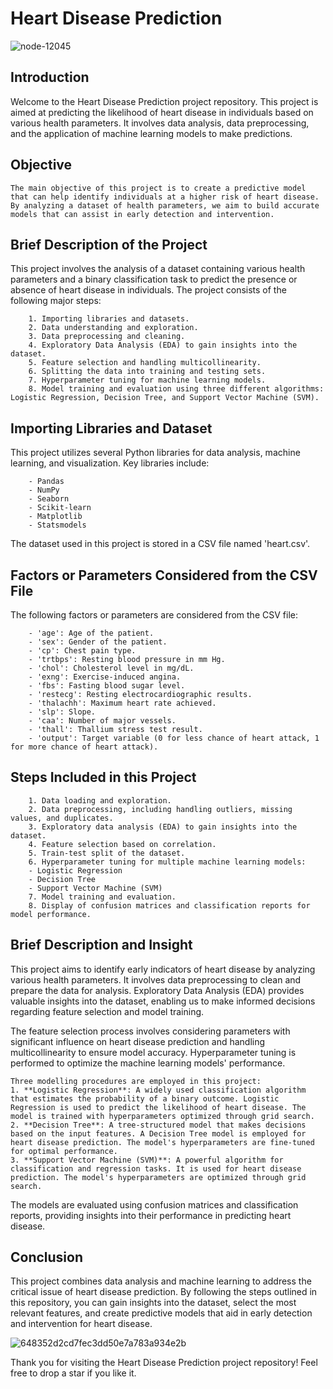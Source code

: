 # Heart Disease Prediction

![node-12045](https://github.com/Deba951/Heart-Attack-Prediction/assets/83878346/0622c508-84fd-4635-9751-82f9a68df723)

## Introduction

Welcome to the Heart Disease Prediction project repository. This project is aimed at predicting the likelihood of heart disease in individuals based on various health parameters. It involves data analysis, data preprocessing, and the application of machine learning models to make predictions.

## Objective
```
The main objective of this project is to create a predictive model that can help identify individuals at a higher risk of heart disease. By analyzing a dataset of health parameters, we aim to build accurate models that can assist in early detection and intervention.
```

## Brief Description of the Project

This project involves the analysis of a dataset containing various health parameters and a binary classification task to predict the presence or absence of heart disease in individuals. The project consists of the following major steps:
```
    1. Importing libraries and datasets.
    2. Data understanding and exploration.
    3. Data preprocessing and cleaning.
    4. Exploratory Data Analysis (EDA) to gain insights into the dataset.
    5. Feature selection and handling multicollinearity.
    6. Splitting the data into training and testing sets.
    7. Hyperparameter tuning for machine learning models.
    8. Model training and evaluation using three different algorithms: Logistic Regression, Decision Tree, and Support Vector Machine (SVM).
```

## Importing Libraries and Dataset

This project utilizes several Python libraries for data analysis, machine learning, and visualization. Key libraries include:
```
    - Pandas
    - NumPy
    - Seaborn
    - Scikit-learn
    - Matplotlib
    - Statsmodels
```
The dataset used in this project is stored in a CSV file named 'heart.csv'.

## Factors or Parameters Considered from the CSV File

The following factors or parameters are considered from the CSV file:
```
    - 'age': Age of the patient.
    - 'sex': Gender of the patient.
    - 'cp': Chest pain type.
    - 'trtbps': Resting blood pressure in mm Hg.
    - 'chol': Cholesterol level in mg/dL.
    - 'exng': Exercise-induced angina.
    - 'fbs': Fasting blood sugar level.
    - 'restecg': Resting electrocardiographic results.
    - 'thalachh': Maximum heart rate achieved.
    - 'slp': Slope.
    - 'caa': Number of major vessels.
    - 'thall': Thallium stress test result.
    - 'output': Target variable (0 for less chance of heart attack, 1 for more chance of heart attack).
```

## Steps Included in this Project
```
    1. Data loading and exploration.
    2. Data preprocessing, including handling outliers, missing values, and duplicates.
    3. Exploratory data analysis (EDA) to gain insights into the dataset.
    4. Feature selection based on correlation.
    5. Train-test split of the dataset.
    6. Hyperparameter tuning for multiple machine learning models:
    - Logistic Regression
    - Decision Tree
    - Support Vector Machine (SVM)
    7. Model training and evaluation.
    8. Display of confusion matrices and classification reports for model performance.
```

##  Brief Description and Insight

This project aims to identify early indicators of heart disease by analyzing various health parameters. It involves data preprocessing to clean and prepare the data for analysis. Exploratory Data Analysis (EDA) provides valuable insights into the dataset, enabling us to make informed decisions regarding feature selection and model training.

The feature selection process involves considering parameters with significant influence on heart disease prediction and handling multicollinearity to ensure model accuracy. Hyperparameter tuning is performed to optimize the machine learning models' performance.
```
Three modelling procedures are employed in this project:
1. **Logistic Regression**: A widely used classification algorithm that estimates the probability of a binary outcome. Logistic Regression is used to predict the likelihood of heart disease. The model is trained with hyperparameters optimized through grid search.
2. **Decision Tree**: A tree-structured model that makes decisions based on the input features. A Decision Tree model is employed for heart disease prediction. The model's hyperparameters are fine-tuned for optimal performance.
3. **Support Vector Machine (SVM)**: A powerful algorithm for classification and regression tasks. It is used for heart disease prediction. The model's hyperparameters are optimized through grid search.
```
The models are evaluated using confusion matrices and classification reports, providing insights into their performance in predicting heart disease.

## Conclusion

This project combines data analysis and machine learning to address the critical issue of heart disease prediction. By following the steps outlined in this repository, you can gain insights into the dataset, select the most relevant features, and create predictive models that aid in early detection and intervention for heart disease.

![648352d2cd7fec3dd50e7a783a934e2b](https://github.com/Deba951/Heart-Attack-Prediction/assets/83878346/8830bed1-049b-4e73-94ef-c425f2542bd6)

Thank you for visiting the Heart Disease Prediction project repository!
Feel free to drop a star if you like it.
